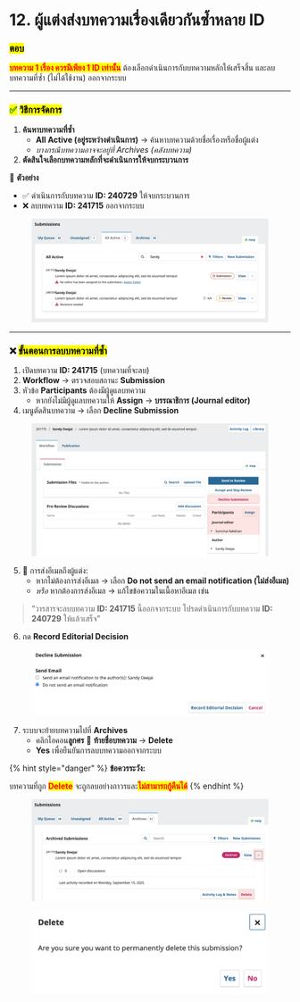 # 12. ผู้แต่งส่งบทความเรื่องเดียวกันซ้ำหลาย ID

### <mark style="color:$success;">ตอบ</mark>

<mark style="color:red;background-color:yellow;">**บทความ 1 เรื่อง ควรมีเพียง 1 ID เท่านั้น**</mark> ต้องเลือกดำเนินการกับบทความหลักให้เสร็จสิ้น และลบบทความที่ซ้ำ (ไม่ได้ใช้งาน) ออกจากระบบ

***

### <mark style="color:green;">✅</mark> <mark style="color:$success;">วิธีการจัดการ</mark>

1. **ค้นหาบทความที่ซ้ำ**
   * **All Active (อยู่ระหว่างดำเนินการ)** → ค้นหาบทความด้วยชื่อเรื่องหรือชื่อผู้แต่ง
   * _บางกรณีบทความอาจจะอยู่ที่ Archives (คลังบทความ)_
2. **ตัดสินใจเลือกบทความหลักที่จะดำเนินการให้จบกระบวนการ**

📌 **ตัวอย่าง**

* ✅ ดำเนินการกับบทความ **ID: 240729** ให้จบกระบวนการ&#x20;
* ❌ ลบบทความ **ID: 241715** ออกจากระบบ

<figure><img src=".gitbook/assets/Screenshot 2568-09-15 at 09.26.37.png" alt=""><figcaption></figcaption></figure>

***

### ❌ <mark style="color:$success;">ขั้นตอนการลบบทความที่ซ้ำ</mark>

1. เปิดบทความ **ID: 241715** (บทความที่จะลบ)
2. **Workflow** → ตรวจสอบสถานะ **Submission**
3. หัวข้อ **Participants** ต้องมีผู้ดูแลบทความ
   * หากยังไม่มีผู้ดูแลบทความให้ **Assign** → **บรรณาธิการ (Journal editor)**
4. เมนูตัดสินบทความ → เลือก **Decline Submission**

<figure><img src=".gitbook/assets/Screenshot 2568-09-15 at 10.16.04.png" alt=""><figcaption></figcaption></figure>

5. 📧 การส่งอีเมลถึงผู้แต่ง:&#x20;
   * หากไม่ต้องการส่งอีเมล → เลือก **Do not send an email notification (ไม่ส่งอีเมล)**
   * _หรือ_ หากต้องการส่งอีเมล → แก้ไขข้อความในเนื้อหาอีเมล เช่น&#x20;

> “วารสารจะลบบทความ **ID: 241715** นี้ออกจากระบบ โปรดดำเนินการกับบทความ **ID: 240729** ให้แล้วเสร็จ”

6. กด **Record Editorial Decision**

<figure><img src=".gitbook/assets/Screenshot 2568-09-15 at 10.22.23.png" alt="" width="563"><figcaption></figcaption></figure>

7. ระบบจะย้ายบทความไปที่ **Archives**
   * คลิกไอคอน**ลูกศร** 🔽 **ท้ายชื่อบทความ** → **Delete**
   * **Yes** เพื่อยืนยันการลบบทความออกจากระบบ

{% hint style="danger" %}
**ข้อควรระวัง:**&#x20;

บทความที่ถูก <mark style="color:red;">**Delete**</mark> จะถูกลบอย่างถาวรและ<mark style="color:red;">**ไม่สามารถกู้คืนได้**</mark>
{% endhint %}

<div><figure><img src=".gitbook/assets/Screenshot 2568-09-15 at 10.25.28.png" alt=""><figcaption></figcaption></figure> <figure><img src=".gitbook/assets/Screenshot 2568-09-15 at 10.26.16.png" alt=""><figcaption></figcaption></figure></div>
